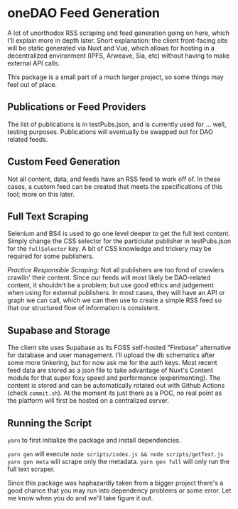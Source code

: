 # oneDAO Feed Generation

A lot of unorthodox RSS scraping and feed generation going on here, which I'll explain more in depth later. Short explanation: the client front-facing site will be static generated via Nuxt and Vue, which allows for hosting in a decentralized environment (IPFS, Arweave, Sia, etc) without having to make external API calls. 

This package is a small part of a much larger project, so some things may feel out of place. 

## Publications or Feed Providers

The list of publications is in testPubs.json, and is currently used for ... well, testing purposes. Publications will eventually be swapped out for DAO related feeds.

## Custom Feed Generation

Not all content, data, and feeds have an RSS feed to work off of. In these cases, a custom feed can be created that meets the specifications of this tool; more on this later.

## Full Text Scraping

Selenium and BS4 is used to go one level deeper to get the full text content. Simply change the CSS selector for the particiular publisher in testPubs.json for the `fullSelector` key. A bit of CSS knowledge and trickery may be required for some publishers. 

*Practice Responsible Scraping:* Not all publishers are too fond of crawlers crawlin' their content. Since our feeds will most likely be DAO-related content, it shouldn't be a problem; but use good ethics and judgement when using for external publishers. In most cases, they will have an API or graph we can call, which we can then use to create a simple RSS feed so that our structured flow of information is consistent. 

## Supabase and Storage

The client site uses Supabase as its FOSS self-hosted "Firebase" alternative for database and user management. I'll upload the db schematics after some more tinkering, but for now ask me for the auth keys. Most recent feed data are stored as a json file to take advantage of Nuxt's Content module for that super foxy speed and performance (experimenting). The content is stored and can be automatically rotated out with Github Actions (check `commit.sh`). At the moment its just there as a POC, no real point as the platform will first be hosted on a centralized server.

## Running the Script

`yarn` to first initialize the package and install dependencies. 

`yarn gen` will execute `node scripts/index.js && node scripts/getText.js`
`yarn gen meta` will scrape only the metadata.
`yarn gen full` will only run the full text scraper.

Since this package was haphazardly taken from a bigger project there's a good chance that you may run into dependency problems or some error. Let me know when you do and we'll take figure it out.